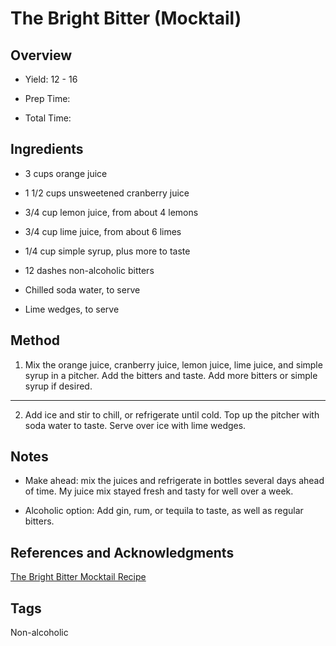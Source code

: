 # The Bright Bitter (Mocktail)

## Overview

- Yield: 12 - 16

- Prep Time:

- Total Time:

## Ingredients

- 3 cups orange juice

- 1 1/2 cups unsweetened cranberry juice

- 3/4 cup lemon juice, from about 4 lemons

- 3/4 cup lime juice, from about 6 limes

- 1/4 cup simple syrup, plus more to taste

- 12 dashes non-alcoholic bitters

- Chilled soda water, to serve

- Lime wedges, to serve


## Method

1. Mix the orange juice, cranberry juice, lemon juice, lime juice, and simple syrup in a pitcher. Add the bitters and taste. Add more bitters or simple syrup if desired.
---
2. Add ice and stir to chill, or refrigerate until cold. Top up the pitcher with soda water to taste. Serve over ice with lime wedges.

## Notes

- Make ahead: mix the juices and refrigerate in bottles several days ahead of time. My juice mix stayed fresh and tasty for well over a week.

- Alcoholic option: Add gin, rum, or tequila to taste, as well as regular bitters.

## References and Acknowledgments

[The Bright Bitter Mocktail Recipe](https://www.thekitchn.com/mocktail-recipe-the-bright-bitter-recipes-from-the-kitchn-202852)

## Tags

Non-alcoholic
